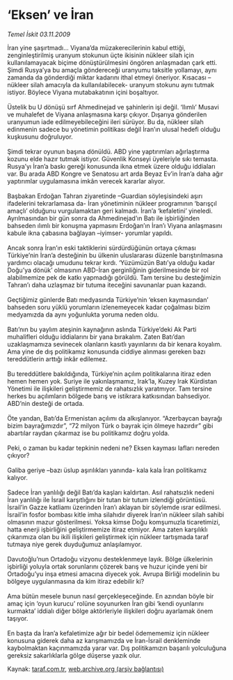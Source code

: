 # ‘Eksen’ ve İran

*Temel İskit 03.11.2009*

<div class="yazi">İran yine şaşırtmadı... Viyana’da müzakerecilerinin kabul ettiği, zenginleştirilmiş uranyum stokunun üçte ikisinin nükleer silah için kullanılamayacak biçime dönüştürülmesini öngören anlaşmadan çark etti. Şimdi Rusya’ya bu amaçla göndereceği uranyumu taksitle yollamayı, aynı zamanda da gönderdiği miktar kadarını ithal etmeyi öneriyor. Kısacası –nükleer silah amacıyla da kullanılabilecek- uranyum stokunu aynı tutmak istiyor. Böylece Viyana mutabakatının içini boşaltıyor. <br/><br/>Üstelik bu U dönüşü sırf Ahmedinejad ve şahinlerin işi değil. ‘Ilımlı’ Musavi ve muhalefet de Viyana anlaşmasına karşı çıkıyor. Dışarıya gönderilen uranyumun iade edilmeyebileceğini ileri sürüyor. Bu da, nükleer silah edinmenin sadece bu yönetimin politikası değil İran’ın ulusal hedefi olduğu kuşkusunu doğruluyor. <br/><br/>Şimdi tekrar oyunun başına dönüldü. ABD yine yaptırımları ağırlaştırma kozunu elde hazır tutmak istiyor. Güvenlik Konseyi üyeleriyle sıkı temasta. Rusya’yı İran’a baskı gereği konusunda ikna etmek üzere olduğu iddiaları var. Bu arada ABD Kongre ve Senatosu art arda Beyaz Ev’in İran’a daha ağır yaptırımlar uygulamasına imkân verecek kararlar alıyor. <br/><br/>Başbakan Erdoğan Tahran ziyaretinde –Guardian söyleşisindeki aşırı ifadelerini tekrarlamasa da- İran yönetiminin nükleer programının ‘barışçıl amaçlı’ olduğunu vurgulamaktan geri kalmadı. İran’a ‘kefaletini’ yineledi. Ayrılmasından bir gün sonra da Ahmedinejad’ın Batı ile işbirliğinden bahseden ılımlı bir konuşma yapmasını Erdoğan’ın İran’ı Viyana anlaşmasını kabule ikna çabasına bağlayan –iyimser- yorumlar yapıldı. <br/><br/>Ancak sonra İran’ın eski taktiklerini sürdürdüğünün ortaya çıkması Türkiye’nin İran’a desteğinin bu ülkenin uluslararası düzenle barıştırılmasına yardımcı olacağı umudunu tekrar kırdı. ‘Yüzümüzün Batı’ya olduğu kadar Doğu’ya dönük’ olmasının ABD-İran gerginliğinin giderilmesinde bir rol alabilmemize pek de katkı yapmadığı görüldü. Tam tersine bu desteğimizin Tahran’ı daha uzlaşmaz bir tutuma iteceğini savunanlar puan kazandı. <br/><br/>Geçtiğimiz günlerde Batı medyasında Türkiye’nin ‘eksen kaymasından’ bahseden soru yüklü yorumların izlenemeyecek kadar çoğalması bizim medyamızda da aynı yoğunlukta yoruma neden oldu. <br/><br/>Batı’nın bu yaylım ateşinin kaynağının aslında Türkiye’deki Ak Parti muhalifleri olduğu iddialarını bir yana bırakalım. Zaten Batı’dan uzaklaşmamıza sevinecek olanların kasıtlı yayınlarını da bir kenara koyalım. Ama yine de dış politikamız konusunda ciddiye alınması gereken bazı tereddütlerin arttığı inkâr edilemez. <br/><br/>Bu tereddütlere bakıldığında, Türkiye’nin açılım politikalarına itiraz eden hemen hemen yok. Suriye ile yakınlaşmamız, Irak’la, Kuzey Irak Kürdistan Yönetimi ile ilişkileri geliştirmemiz de rahatsızlık yaratmıyor. Tam tersine herkes bu açılımların bölgede barış ve istikrara katkısından bahsediyor. ABD’nin desteği de ortada. <br/><br/>Öte yandan, Batı’da Ermenistan açılımı da alkışlanıyor. “Azerbaycan bayrağı bizim bayrağımızdır”, “72 milyon Türk o bayrak için ölmeye hazırdır” gibi abartılar raydan çıkarmaz ise bu politikamız doğru yolda. <br/><br/>Peki, o zaman bu kadar tepkinin nedeni ne? Eksen kayması lafları nereden çıkıyor? <br/><br/>Galiba geriye –bazı üslup aşırılıkları yanında- kala kala İran politikamız kalıyor. <br/><br/>Sadece İran yanlılığı değil Batı’da kaşları kaldırtan. Asıl rahatsızlık nedeni İran yanlılığı ile İsrail karşıtlığını bir tutan bir tutum izlendiği görüntüsü. İsrail’in Gazze katliamı üzerinden İran’ı aklayan bir söylemde ısrar edilmesi. İsrail’in fosfor bombası kitle imha silahıdır diyerek İran’ın nükleer silah sahibi olmasının mazur gösterilmesi. Yoksa kimse Doğu komşumuzla ticaretimizi, hatta enerji işbirliğini geliştirmemize itiraz etmiyor. Ama zaten karşılıklı çıkarımıza olan bu ikili ilişkileri geliştirmek için nükleer tartışmada taraf tutmaya niye gerek duyduğumuz anlaşılamıyor. <br/><br/>Davutoğlu’nun Ortadoğu vizyonu desteklenmeye layık. Bölge ülkelerinin işbirliği yoluyla ortak sorunlarını çözerek barış ve huzur içinde yeni bir Ortadoğu’yu inşa etmesi amacına diyecek yok. Avrupa Birliği modelinin bu bölgeye uygulanmasına da kim itiraz edebilir ki? <br/><br/>Ama bütün mesele bunun nasıl gerçekleşeceğinde. En azından böyle bir amaç için ‘oyun kurucu’ rolüne soyunurken İran gibi ‘kendi oyunlarını kurmakta’ iddialı diğer bölge aktörleriyle ilişkileri doğru ayarlamak önem taşıyor. <br/><br/>En başta da İran’a kefaletimize ağır bir bedel ödemememiz için nükleer konusuna giderek daha az karışmamızda ve İran-İsrail denkleminde kaybolmaktan kaçınmamızda yarar var. Dış politikamızın başarılı yolculuğuna gereksiz sakarlıklarla gölge düşerse yazık olur.
              </div>

Kaynak: [taraf.com.tr](http://taraf.com.tr:80/makale/8275.htm), [web.archive.org (arşiv bağlantısı)](http://web.archive.org/web/20100323134629/http://taraf.com.tr:80/makale/8275.htm)
